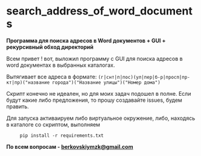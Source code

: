 # search_address_of_word_documents
<b>Программа для поиска адресов в Word документов + GUI + рекурсивный обход директорий </b>

Всем привет ! вот, выложил программу с GUI для поиска адресов в word документах в выбранных каталогах.

Вытягивает все адреса в формате: `(г|снт|п|пос)(ул|пер|б-р|просп|пр-кт|пр)("название города")("Название улицы")("Номер дома")`

Скрипт конечно не идеален, но для моих задач подошел в полне. Если будут какие либо предложения, то прошу создавайте issues, будем править. 

Для запуска активаируем либо виртуальное окружение, либо, находясь в каталоге со скриптом, выполняем 

`     pip install -r requirements.txt`


<b>По всем вопросам - berkovskiymzk@gmail.com</b>


